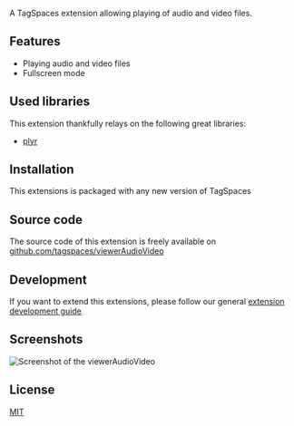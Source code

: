 A TagSpaces extension allowing playing of audio and video files.

## Features

* Playing audio and video files
* Fullscreen mode

## Used libraries
This extension thankfully relays on the following great libraries:

* [plyr](https://plyr.io/)

## Installation

This extensions is packaged with any new version of TagSpaces

## Source code

The source code of this extension is freely available on [github.com/tagspaces/viewerAudioVideo](https://github.com/tagspaces/viewerAudioVideo/)

## Development

If you want to extend this extensions, please follow our general [extension development guide](http://tagspaces.org/documentation/extension-development-guide)

## Screenshots

![Screenshot of the viewerAudioVideo](http://tagspaces.org/extensions/viewerAudioVideo/viewerAudioVideo-screenshot.png)

## License

[MIT](https://github.com/tagspaces/viewerAudioVideo/blob/master/LICENSE.txt)
